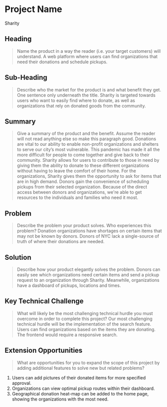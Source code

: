 # Project Name #
  Sharity

## Heading ##
  > Name the product in a way the reader (i.e. your target customers) will understand.
    A web platform where users can find organizations that need their donations and schedule pickups.

## Sub-Heading ##
  > Describe who the market for the product is and what benefit they get. One sentence only underneath the title.
    Sharity is targeted towards users who want to easily find where to donate, as well as organizations that rely on donated goods from the community. 
  
## Summary ##
  > Give a summary of the product and the benefit. Assume the reader will not read anything else so make this paragraph good.
    Donations are vital to our ability to enable non-profit organizations and shelters to serve our city’s most vulnerable. This pandemic has made it all the more difficult for people to come together and give back to their community. Sharity allows for users to contribute to those in need by giving them the ability to donate to these different organizations without having to leave the comfort of their home. For the organizations, Sharity gives them the opportunity to ask for items that are in high demand. Donors gain the convenience of scheduling pickups from their selected organization. Because of the direct access between donors and organizations, we're able to get resources to the individuals and families who need it most.


## Problem ##
  > Describe the problem your product solves. Who experiences this problem?
    Donation organizations have shortages on certain items that may not be known by donors. Donors of NYC lack a single-source of truth of where their donations are needed.

## Solution ##
  > Describe how your product elegantly solves the problem.
  	Donors can easily see which organizations need certain items and send a pickup request to an organization through Sharity. Meanwhile, organizations have a dashboard of pickups, locations and times. 
    

## Key Technical Challenge ##
  > What will likely be the most challenging technical hurdle you must overcome in order to complete this project?
    Our most challenging technical hurdle will be the implementation of the search feature. Users can find organizations based on the items they are donating. The frontend would require a responsive search.
  
## Extension Opportunities ##
  > What are opportunities for you to expand the scope of this project by adding additional features to solve new but related problems?
   1. Users can add pictures of their donated items for more specified approval. 
   2. Organizations can view optimal pickup routes within their dashboard. 
   3. Geographical donation heat-map can be added to the home page, showing the organizations with the most need.
